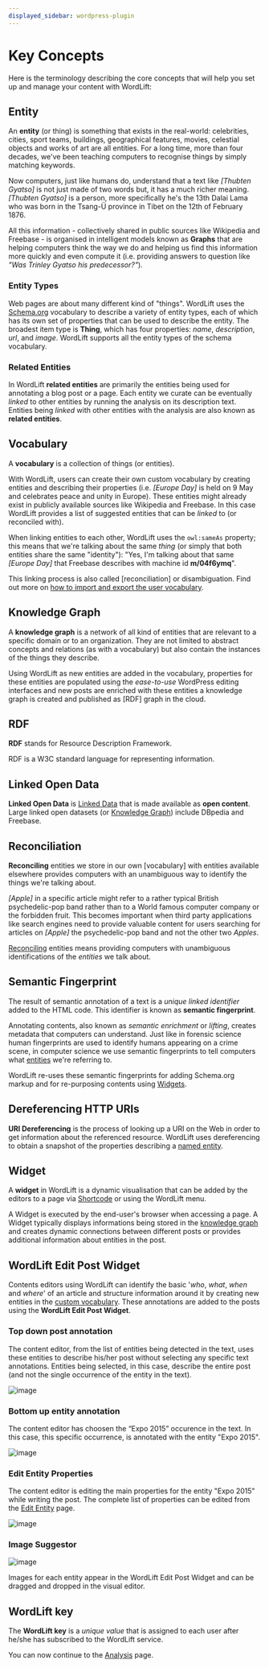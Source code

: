 ```yaml
---
displayed_sidebar: wordpress-plugin
---
```


# Key Concepts

Here is the terminology describing the core concepts that will help you set up and manage your content with WordLift:

## Entity

An **entity** (or thing) is something that exists in the real-world: celebrities, cities, sport teams, buildings, geographical features, movies, celestial objects and works of art are all entities. For a long time, more than four decades, we've been teaching computers to recognise things by simply matching keywords.

Now computers, just like humans do, understand that a text like *\[Thubten Gyatso\]* is not just made of two words but, it has a much richer meaning. *\[Thubten Gyatso\]* is a person, more specifically he's the 13th Dalai Lama who was born in the Tsang-Ü province in Tibet on the 12th of February 1876.

All this information - collectively shared in public sources like Wikipedia and Freebase - is organised in intelligent models known as **Graphs** that are helping computers think the way we do and helping us find this information more quickly and even compute it (i.e. providing answers to question like *"Was Trinley Gyatso his predecessor?"*).

### Entity Types

Web pages are about many different kind of "things". WordLift uses the [Schema.org](http://schema.org) vocabulary to describe a variety of entity types, each of which has its own set of properties that can be used to describe the entity. The broadest item type is **Thing**, which has four properties: *name*, *description*, *url*, and *image*. WordLift supports all the entity types of the schema vocabulary.

### Related Entities

In WordLift **related entities** are primarily the entities being used for annotating a blog post or a page.
Each entity we curate can be eventually *linked* to other entities by running the analysis on its description text.
Entities being *linked* with other entities with the analysis are also known as **related entities**.

## Vocabulary

A **vocabulary** is a collection of things (or entities).

With WordLift, users can create their own custom vocabulary by creating entities and describing their properties (i.e. *\[Europe Day\]* is held on 9 May and celebrates peace and unity in Europe). These entities might already exist in publicly available sources like Wikipedia and Freebase. In this case WordLift provides a list of suggested entities that can be *linked* to (or reconciled with).

When linking entities to each other, WordLift uses the `owl:sameAs` property; this means that we're talking about the same *thing* (or simply that both entities share the same "identity"): "Yes, I'm talking about that same *\[Europe Day\]* that Freebase describes with machine id **m/04f6ymq**".

This linking process is also called [reconciliation] or disambiguation. Find out more on [how to import and export the user vocabulary](import-export-vocabulary).

## Knowledge Graph

A **knowledge graph** is a network of all kind of entities that are relevant to a specific domain or to an organization.
They are not limited to abstract concepts and relations (as with a vocabulary) but also contain the instances of the things they describe.

Using WordLift as new entities are added in the vocabulary, properties for these entities are populated using the
*ease-to-use* WordPress editing interfaces and new posts are enriched with these entities a knowledge graph is
created and published as [RDF] graph in the cloud.

## RDF

**RDF** stands for Resource Description Framework.

RDF is a W3C standard language for representing information.

## Linked Open Data

**Linked Open Data** is [Linked Data](http://en.wikipedia.org/wiki/Linked_data) that is made available as **open content**.
Large linked open datasets (or [Knowledge Graph](key-concepts#knowledge-graph)) include DBpedia and Freebase.

## Reconciliation

**Reconciling** entities we store in our own [vocabulary] with entities available elsewhere provides computers with an unambiguous way to identify the things we're talking about.

*\[Apple\]* in a specific article might refer to a rather typical British psychedelic-pop band rather than to a World famous computer company or the forbidden fruit. This becomes important when third party applications like search engines need to provide valuable content for users searching for articles on *\[Apple\]* the psychedelic-pop band and not the other two *Apples*.

[Reconciling](key-concepts#reconciliation) entities means providing computers with unambiguous identifications of the *entities* we talk about.

## Semantic Fingerprint

The result of semantic annotation of a text is a *unique linked identifier* added to the HTML code. This identifier is known as **semantic fingerprint**.

Annotating contents, also known as *semantic enrichment* or *lifting*, creates metadata that computers can understand.
Just like in forensic science human fingerprints are used to identify humans appearing on a crime scene, in computer science we use semantic fingerprints to tell computers what [entities](key-concepts#entity) we're referring to.

WordLift re-uses these semantic fingerprints for adding Schema.org markup and for re-purposing contents using [Widgets](key-concepts#widget).

## Dereferencing HTTP URIs

**URI Dereferencing** is the process of looking up a URI on the Web in order to get information about the referenced resource. WordLift uses dereferencing to obtain a snapshot of the properties describing a [named entity](key-concepts#entity).

## Widget

A **widget** in WordLift is a dynamic visualisation that can be added by the editors to a page via [Shortcode](http://codex.wordpress.org/Shortcode) or using the WordLift menu.

A Widget is executed by the end-user's browser when accessing a page.
A Widget typically displays informations being stored in the [knowledge graph](key-concepts#knowledge-graph) and creates dynamic connections between different posts or provides additional information about entities in the post.

## WordLift Edit Post Widget

Contents editors using WordLift can identify the basic '*who*, *what*, *when* and *where*' of an
article and structure information around it by creating new entities in the [custom vocabulary](key-concepts#vocabulary). These annotations are added to the posts using the **WordLift Edit Post Widget**.

### Top down post annotation

The content editor, from the list of entities being detected in the text, uses these entities to describe his/her post without selecting any specific text annotations.
Entities being selected, in this case, describe the entire post (and not the single occurrence of the entity in the text).

![image](./images/wordlift-edit-post-widget-01.png)

### Bottom up entity annotation

The content editor has choosen the “Expo 2015” occurence in the text. In this case, this specific occurrence, is annotated with the entity "Expo 2015".

![image](./images/wordlift-edit-post-widget-02.png)

### Edit Entity Properties

The content editor is editing the main properties for the entity "Expo 2015" while writing the post.
The complete list of properties can be edited from the [Edit Entity](edit-entity) page.

![image](./images/wordlift-edit-post-widget-03.png)

### Image Suggestor

![image](./images/wordlift-edit-post-widget-04.png)

Images for each entity appear in the WordLift Edit Post Widget and can be dragged and dropped in the visual editor.

## WordLift key

The **WordLift key** is a *unique value* that is assigned to each user after he/she has subscribed to the WordLift service.

You can now continue to the [Analysis](analysis) page.
